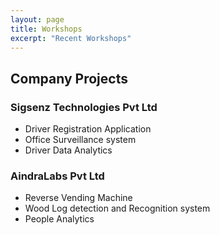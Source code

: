 ```yaml
---
layout: page
title: Workshops
excerpt: "Recent Workshops"
---
```


## Company Projects 

  ### Sigsenz Technologies Pvt Ltd
- Driver Registration Application  
- Office Surveillance system
- Driver Data Analytics

### AindraLabs Pvt Ltd
- Reverse Vending Machine 
- Wood Log detection and Recognition system
- People Analytics 
